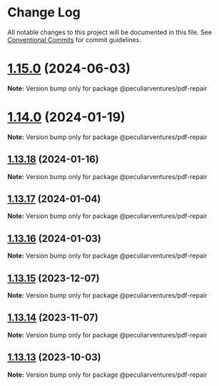 # Change Log

All notable changes to this project will be documented in this file.
See [Conventional Commits](https://conventionalcommits.org) for commit guidelines.

# [1.15.0](https://github.com/PeculiarVentures/pdf/compare/v1.14.0...v1.15.0) (2024-06-03)

**Note:** Version bump only for package @peculiarventures/pdf-repair





# [1.14.0](https://github.com/PeculiarVentures/pdf/compare/v1.13.18...v1.14.0) (2024-01-19)

**Note:** Version bump only for package @peculiarventures/pdf-repair





## [1.13.18](https://github.com/PeculiarVentures/pdf/compare/v1.13.17...v1.13.18) (2024-01-16)

**Note:** Version bump only for package @peculiarventures/pdf-repair





## [1.13.17](https://github.com/PeculiarVentures/pdf/compare/v1.13.16...v1.13.17) (2024-01-04)

**Note:** Version bump only for package @peculiarventures/pdf-repair





## [1.13.16](https://github.com/PeculiarVentures/pdf/compare/v1.13.15...v1.13.16) (2024-01-03)

**Note:** Version bump only for package @peculiarventures/pdf-repair





## [1.13.15](https://github.com/PeculiarVentures/pdf/compare/v1.13.14...v1.13.15) (2023-12-07)

**Note:** Version bump only for package @peculiarventures/pdf-repair





## [1.13.14](https://github.com/PeculiarVentures/pdf/compare/v1.13.13...v1.13.14) (2023-11-07)

**Note:** Version bump only for package @peculiarventures/pdf-repair





## [1.13.13](https://github.com/PeculiarVentures/pdf/compare/v1.13.12...v1.13.13) (2023-10-03)

**Note:** Version bump only for package @peculiarventures/pdf-repair

